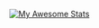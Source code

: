 [![My Awesome Stats](https://awesome-github-stats.azurewebsites.net/user-stats/nicolaspotesg?cardType=level-alternate&theme=github-dark)](https://git.io/awesome-stats-card)
